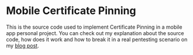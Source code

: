 # Mobile Certificate Pinning

This is the source code used to implement Certificate Pinning in a mobile app personal project.
You can check out my explanation about the source code, how does it work and how to break it in a real pentesting scenario on my [blog post](https://medium.com/@vinicius.batistella.99/mobile-pentesting-implementing-certificate-pinning-with-retrofit-okhttp3-6e3a8c5f5a10).
